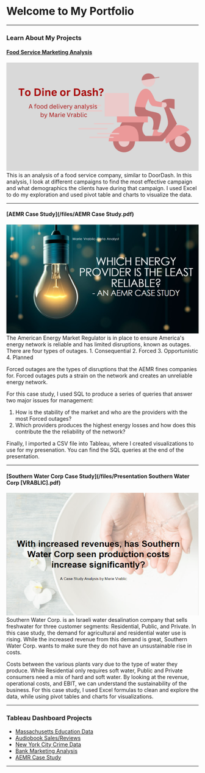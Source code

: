 # Welcome to My Portfolio

---

### Learn About My Projects

#### [Food Service Marketing Analysis](https://www.linkedin.com/pulse/dine-dash-marie-vrablic/)
<img src="images/Article photo.png?raw=true"/>
This is an analysis of a food service company, similar to DoorDash. In this analysis, I look at different campaigns to find the most effective campaign and what demographics the clients have during that campaign. I used Excel to do my exploration and used pivot table and charts to visualize the data.

---
#### [AEMR Case Study](/files/AEMR Case Study.pdf)
<img src="images/AEMRTitlePage.png?raw=true"/>
The American Energy Market Regulator is in place to ensure America's energy network is reliable and has limited disruptions, known as outages. There are four types of outages.
  1. Consequential
  2. Forced
  3. Opportunistic
  4. Planned

Forced outages are the types of disruptions that the AEMR fines companies for. Forced outages puts a strain on the network and creates an unreliable energy network.

For this case study, I used SQL to produce a series of queries that answer two major issues for management:
  1. How is the stability of the market and who are the providers with the most Forced outages?
  2. Which providers produces the highest energy losses and how does this contribute the the reliability of the network?

Finally, I imported a CSV file into Tableau, where I created visualizations to use for my presenation. You can find the SQL queries at the end of the presentation.

---
#### [Southern Water Corp Case Study](/files/Presentation Southern Water Corp [VRABLIC].pdf)
<img src="images/SouthernWaterTitlePage2.png?raw=true"/>
Southern Water Corp. is an Israeli water desalination company that sells freshwater for three customer segments: Residential, Public, and Private. In this case study, the demand for agricultural and residential water use is rising. While the increased revenue from this demand is great, Southern Water Corp. wants to make sure they do not have an unsustainable rise in costs.

Costs between the various plants vary due to the type of water they produce. While Residential only requires soft water, Public and Private consumers need a mix of hard and soft water. By looking at the revenue, operational costs, and EBIT, we can understand the sustainability of the business. For this case study, I used Excel formulas to clean and explore the data, while using pivot tables and charts for visualizations.

---
### Tableau Dashboard Projects

- [Massachusetts Education Data](https://public.tableau.com/app/profile/marievrablic/viz/MassachusettesEducationOverview/Dashboard1)
- [Audiobook Sales/Reviews](https://public.tableau.com/app/profile/marievrablic/viz/AudiobookSalesReviews_16687316132750/Dashboard1)
- [New York City Crime Data](https://public.tableau.com/app/profile/marievrablic/viz/NYCCrimeData2018/Dashboard2)
- [Bank Marketing Analysis](https://public.tableau.com/app/profile/marievrablic/viz/Capstone2BankMarketingDataAnalysis/Dashboard4)
- [AEMR Case Study](https://public.tableau.com/app/profile/marievrablic/viz/AEMRCaseStudy_16316311938710/UnreliableProviders_1)

---




